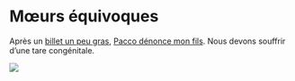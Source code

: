 # Mœurs équivoques

Après un [billet un peu gras](/2008/10/29/je-fais-l%e2%80%99amour-avec-marie/), [Pacco dénonce mon fils](http://www.mae-bd.fr/770/). Nous devons souffrir d’une tare congénitale.

![](https://tcrouzet.com/images_tc/2008/10/junior1.png)